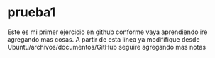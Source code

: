 # prueba1
Este es mi primer ejercicio en github conforme vaya aprendiendo 
ire agregando mas cosas.
A partir de esta linea ya modififique desde Ubuntu/archivos/documentos/GitHub
seguire agregando mas notas

